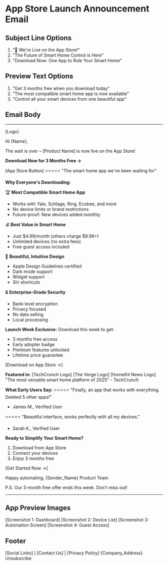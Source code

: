 # App Store Launch Announcement Email

## Subject Line Options
1. "🚀 We're Live on the App Store!"
2. "The Future of Smart Home Control is Here"
3. "Download Now: One App to Rule Your Smart Home"

## Preview Text Options
1. "Get 3 months free when you download today"
2. "The most compatible smart home app is now available"
3. "Control all your smart devices from one beautiful app"

## Email Body

---

[Logo]

Hi {Name},

The wait is over – [Product Name] is now live on the App Store!

**Download Now for 3 Months Free →**

[App Store Button]
⭐️⭐️⭐️⭐️⭐️ "The smart home app we've been waiting for"

**Why Everyone's Downloading:**

🏆 **Most Compatible Smart Home App**
- Works with Yale, Schlage, Ring, Ecobee, and more
- No device limits or brand restrictions
- Future-proof: New devices added monthly

💰 **Best Value in Smart Home**
- Just $4.99/month (others charge $9.99+)
- Unlimited devices (no extra fees)
- Free guest access included

🎨 **Beautiful, Intuitive Design**
- Apple Design Guidelines certified
- Dark mode support
- Widget support
- Siri shortcuts

🔒 **Enterprise-Grade Security**
- Bank-level encryption
- Privacy focused
- No data selling
- Local processing

**Launch Week Exclusive:**
Download this week to get:
- 3 months free access
- Early adopter badge
- Premium features unlocked
- Lifetime price guarantee

[Download on App Store →]

**Featured in:**
[TechCrunch Logo] [The Verge Logo] [HomeKit News Logo]
"The most versatile smart home platform of 2025" - TechCrunch

**What Early Users Say:**
⭐️⭐️⭐️⭐️⭐️
"Finally, an app that works with everything. Deleted 5 other apps!"
- James M., Verified User

⭐️⭐️⭐️⭐️⭐️
"Beautiful interface, works perfectly with all my devices."
- Sarah K., Verified User

**Ready to Simplify Your Smart Home?**
1. Download from App Store
2. Connect your devices
3. Enjoy 3 months free

[Get Started Now →]

Happy automating,
{Sender_Name}
Product Team

P.S. Our 3-month free offer ends this week. Don't miss out!

---

## App Preview Images
[Screenshot 1: Dashboard]
[Screenshot 2: Device List]
[Screenshot 3: Automation Screen]
[Screenshot 4: Guest Access]

## Footer
[Social Links] | [Contact Us] | [Privacy Policy]
{Company_Address}
Unsubscribe 